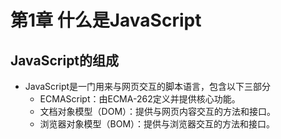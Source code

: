 # 第1章 什么是JavaScript #

## JavaScript的组成
- JavaScript是一门用来与网页交互的脚本语言，包含以下三部分
    - ECMAScript：由ECMA-262定义并提供核心功能。
    - 文档对象模型（DOM）：提供与网页内容交互的方法和接口。
    - 浏览器对象模型（BOM）：提供与浏览器交互的方法和接口。